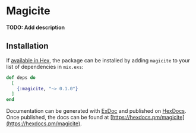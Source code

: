 # Magicite

**TODO: Add description**

## Installation

If [available in Hex](https://hex.pm/docs/publish), the package can be installed
by adding `magicite` to your list of dependencies in `mix.exs`:

```elixir
def deps do
  [
    {:magicite, "~> 0.1.0"}
  ]
end
```

Documentation can be generated with [ExDoc](https://github.com/elixir-lang/ex_doc)
and published on [HexDocs](https://hexdocs.pm). Once published, the docs can
be found at [https://hexdocs.pm/magicite](https://hexdocs.pm/magicite).

